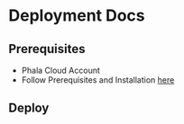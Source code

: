 # Deployment Docs

## Prerequisites

- Phala Cloud Account
- Follow Prerequisites and Installation [here](https://docs.phala.network/phala-cloud/phala-cloud-user-guides/advanced-deployment-options/start-from-cloud-cli)

## Deploy
